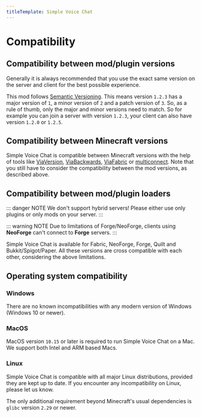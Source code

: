 ```yaml
---
titleTemplate: Simple Voice Chat
---
```


# Compatibility

## Compatibility between mod/plugin versions

Generally it is always recommended that you use the exact same version on the server and client for the best possible experience.


This mod follows [Semantic Versioning](https://semver.org/).
This means version `1.2.3` has a major version of `1`, a minor version of `2` and a patch version of `3`.
So, as a rule of thumb, only the major and minor versions need to match.
So for example you can join a server with version `1.2.3`, your client can also have version `1.2.0` or `1.2.5`.

## Compatibility between Minecraft versions

Simple Voice Chat is compatible between Minecraft versions with the help of tools like
[ViaVersion](https://modrinth.com/plugin/viaversion),
[ViaBackwards](https://modrinth.com/plugin/viabackwards),
[ViaFabric](https://modrinth.com/mod/viafabric)
or
[multiconnect](https://modrinth.com/mod/multiconnect).
Note that you still have to consider the compatibility between the mod versions, as described above.

## Compatibility between mod/plugin loaders

::: danger NOTE
We don't support hybrid servers! Please either use only plugins or only mods on your server.
:::

::: warning NOTE
Due to limitations of Forge/NeoForge, clients using **NeoForge** can't connect to **Forge** servers.
:::

Simple Voice Chat is available for Fabric, NeoForge, Forge, Quilt and Bukkit/Spigot/Paper.
All these versions are cross compatible with each other, considering the above limitations.

## Operating system compatibility

### Windows

There are no known incompatibilities with any modern version of Windows (Windows 10 or newer).

### MacOS

MacOS version `10.15` or later is required to run Simple Voice Chat on a Mac.
We support both Intel and ARM based Macs.

### Linux

Simple Voice Chat is compatible with all major Linux distributions, provided they are kept up to date.
If you encounter any incompatibility on Linux, please let us know.

The only additional requirement beyond Minecraft's usual dependencies is `glibc` version `2.29` or newer.
